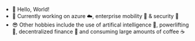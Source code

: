 - 👋 Hello, World!
- 🌱 Currently working on azure ☁️, enterprise mobility 📱 & security 🔐
- 😎 Other hobbies include the use of artifical intelligence 🧠, powerlifting 💪, decentralized finance 💸 and consuming large amounts of coffee ☕
